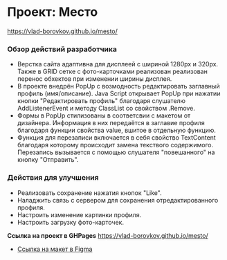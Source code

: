# Проект: Место
https://vlad-borovkov.github.io/mesto/
### Обзор действий разработчика

* Верстка сайта адаптивна для дисплеей с шириной 1280px и 320px. Также в GRID сетке с фото-карточками реализован реализован перенос обхектов при изменении ширины дисплея. 
* В проекте внедрён PopUp c возмодность редактировать заглавный профиль (имя/описание).  Java Script открывает PopUp при нажатии кнопки "Редактировать профиль" благодаря слушателю AddListenerEvent и методу ClassList со свойством .Remove.
* Формы в PopUp стилизованы в соответсвии с макетом от дизайнера. Информация в них передаётся в заглавие профиля благодаря функции свойства value, вшитое в отдельную функцию. 
* Функция для перезаписи  включается в себя свойство TextContent благодаря которому происходит замена текствого содержимого. Перезапись вызывается с помощью слушателя "повешанного" на кнопку "Отправить". 

### Действия для улучшения

* Реализовать сохранение нажатия кнопок "Like".
* Наладжить связь с сервером для сохранения отредактированного профиля.
* Настроить изменение картинки профиля.
* Настроить загрузку фото-карточек.

**Ссылка на проект в GHPages**
https://vlad-borovkov.github.io/mesto/

* [Ссылка на макет в Figma](https://www.figma.com/file/2cn9N9jSkmxD84oJik7xL7/JavaScript.-Sprint-4?node-id=0%3A1)


